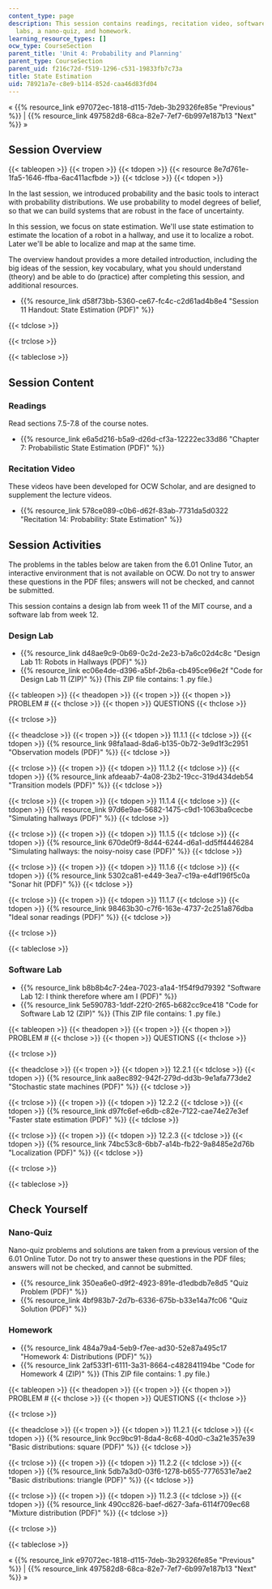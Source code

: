 ```yaml
---
content_type: page
description: This session contains readings, recitation video, software and design
  labs, a nano-quiz, and homework.
learning_resource_types: []
ocw_type: CourseSection
parent_title: 'Unit 4: Probability and Planning'
parent_type: CourseSection
parent_uid: f216c72d-f519-1296-c531-19833fb7c73a
title: State Estimation
uid: 78921a7e-c8e9-b114-852d-caa46d83fd04
---
```


« {{% resource_link e97072ec-1818-d115-7deb-3b29326fe85e "Previous" %}} | {{% resource_link 497582d8-68ca-82e7-7ef7-6b997e187b13 "Next" %}} »

Session Overview
----------------

{{< tableopen >}}
{{< tropen >}}
{{< tdopen >}}
{{< resource 8e7d761e-1fa5-1646-ffba-6ac411acfbde >}}
{{< tdclose >}}
{{< tdopen >}}


In the last session, we introduced probability and the basic tools to interact with probability distributions. We use probability to model degrees of belief, so that we can build systems that are robust in the face of uncertainty.

In this session, we focus on state estimation. We'll use state estimation to estimate the location of a robot in a hallway, and use it to localize a robot. Later we'll be able to localize and map at the same time.

The overview handout provides a more detailed introduction, including the big ideas of the session, key vocabulary, what you should understand (theory) and be able to do (practice) after completing this session, and additional resources.

*   {{% resource_link d58f73bb-5360-ce67-fc4c-c2d61ad4b8e4 "Session 11 Handout: State Estimation (PDF)" %}}


{{< tdclose >}}

{{< trclose >}}

{{< tableclose >}}

Session Content
---------------

### Readings

Read sections 7.5-7.8 of the course notes.

*   {{% resource_link e6a5d216-b5a9-d26d-cf3a-12222ec33d86 "Chapter 7: Probabilistic State Estimation (PDF)" %}}

### Recitation Video

These videos have been developed for OCW Scholar, and are designed to supplement the lecture videos.

*   {{% resource_link 578ce089-c0b6-d62f-83ab-7731da5d0322 "Recitation 14: Probability: State Estimation" %}}

Session Activities
------------------

The problems in the tables below are taken from the 6.01 Online Tutor, an interactive environment that is not available on OCW. Do not try to answer these questions in the PDF files; answers will not be checked, and cannot be submitted.

This session contains a design lab from week 11 of the MIT course, and a software lab from week 12.

### Design Lab

*   {{% resource_link d48ae9c9-0b69-0c2d-2e23-b7a6c02d4c8c "Design Lab 11: Robots in Hallways (PDF)" %}}
*   {{% resource_link ec06e4de-d396-a5bf-2b6a-cb495ce96e2f "Code for Design Lab 11 (ZIP)" %}} (This ZIP file contains: 1 .py file.)

{{< tableopen >}}
{{< theadopen >}}
{{< tropen >}}
{{< thopen >}}
PROBLEM #
{{< thclose >}}
{{< thopen >}}
QUESTIONS
{{< thclose >}}

{{< trclose >}}

{{< theadclose >}}
{{< tropen >}}
{{< tdopen >}}
11.1.1
{{< tdclose >}}
{{< tdopen >}}
{{% resource_link 98fa1aad-8da6-b135-0b72-3e9d1f3c2951 "Observation models (PDF)" %}}
{{< tdclose >}}

{{< trclose >}}
{{< tropen >}}
{{< tdopen >}}
11.1.2
{{< tdclose >}}
{{< tdopen >}}
{{% resource_link afdeaab7-4a08-23b2-19cc-319d434deb54 "Transition models (PDF)" %}}
{{< tdclose >}}

{{< trclose >}}
{{< tropen >}}
{{< tdopen >}}
11.1.4
{{< tdclose >}}
{{< tdopen >}}
{{% resource_link 97d6e9ae-5682-1475-c9d1-1063ba9cecbe "Simulating hallways (PDF)" %}}
{{< tdclose >}}

{{< trclose >}}
{{< tropen >}}
{{< tdopen >}}
11.1.5
{{< tdclose >}}
{{< tdopen >}}
{{% resource_link 670de0f9-8d44-6244-d6a1-dd5ff4446284 "Simulating hallways: the noisy-noisy case (PDF)" %}}
{{< tdclose >}}

{{< trclose >}}
{{< tropen >}}
{{< tdopen >}}
11.1.6
{{< tdclose >}}
{{< tdopen >}}
{{% resource_link 5302ca81-e449-3ea7-c19a-e4df196f5c0a "Sonar hit (PDF)" %}}
{{< tdclose >}}

{{< trclose >}}
{{< tropen >}}
{{< tdopen >}}
11.1.7
{{< tdclose >}}
{{< tdopen >}}
{{% resource_link 98463b30-c7f6-163e-4737-2c251a876dba "Ideal sonar readings (PDF)" %}}
{{< tdclose >}}

{{< trclose >}}

{{< tableclose >}}

### Software Lab

*   {{% resource_link b8b8b4c7-24ea-7023-a1a4-1f54f9d79392 "Software Lab 12: I think therefore where am I (PDF)" %}}
*   {{% resource_link 5e590783-1ddf-22f0-2f65-b682cc9ce418 "Code for Software Lab 12 (ZIP)" %}} (This ZIP file contains: 1 .py file.)

{{< tableopen >}}
{{< theadopen >}}
{{< tropen >}}
{{< thopen >}}
PROBLEM #
{{< thclose >}}
{{< thopen >}}
QUESTIONS
{{< thclose >}}

{{< trclose >}}

{{< theadclose >}}
{{< tropen >}}
{{< tdopen >}}
12.2.1
{{< tdclose >}}
{{< tdopen >}}
{{% resource_link aa8ec892-942f-279d-dd3b-9e1afa773de2 "Stochastic state machines (PDF)" %}}
{{< tdclose >}}

{{< trclose >}}
{{< tropen >}}
{{< tdopen >}}
12.2.2
{{< tdclose >}}
{{< tdopen >}}
{{% resource_link d97fc6ef-e6db-c82e-7122-cae74e27e3ef "Faster state estimation (PDF)" %}}
{{< tdclose >}}

{{< trclose >}}
{{< tropen >}}
{{< tdopen >}}
12.2.3
{{< tdclose >}}
{{< tdopen >}}
{{% resource_link 74bc53c8-6bb7-a14b-fb22-9a8485e2d76b "Localization (PDF)" %}}
{{< tdclose >}}

{{< trclose >}}

{{< tableclose >}}

Check Yourself
--------------

### Nano-Quiz

Nano-quiz problems and solutions are taken from a previous version of the 6.01 Online Tutor. Do not try to answer these questions in the PDF files; answers will not be checked, and cannot be submitted.

*   {{% resource_link 350ea6e0-d9f2-4923-891e-d1edbdb7e8d5 "Quiz Problem (PDF)" %}}
*   {{% resource_link 4bf983b7-2d7b-6336-675b-b33e14a7fc06 "Quiz Solution (PDF)" %}}

### Homework

*   {{% resource_link 484a79a4-5eb9-f7ee-ad30-52e87a495c17 "Homework 4: Distributions (PDF)" %}}
*   {{% resource_link 2af533f1-6111-3a31-8664-c482841194be "Code for Homework 4 (ZIP)" %}} (This ZIP file contains: 1 .py file.)

{{< tableopen >}}
{{< theadopen >}}
{{< tropen >}}
{{< thopen >}}
PROBLEM #
{{< thclose >}}
{{< thopen >}}
QUESTIONS
{{< thclose >}}

{{< trclose >}}

{{< theadclose >}}
{{< tropen >}}
{{< tdopen >}}
11.2.1
{{< tdclose >}}
{{< tdopen >}}
{{% resource_link 9cc9bc91-8da4-8c68-40d0-c3a21e357e39 "Basic distributions: square (PDF)" %}}
{{< tdclose >}}

{{< trclose >}}
{{< tropen >}}
{{< tdopen >}}
11.2.2
{{< tdclose >}}
{{< tdopen >}}
{{% resource_link 5db7a3d0-03f6-1278-b655-7776531e7ae2 "Basic distributions: triangle (PDF)" %}}
{{< tdclose >}}

{{< trclose >}}
{{< tropen >}}
{{< tdopen >}}
11.2.3
{{< tdclose >}}
{{< tdopen >}}
{{% resource_link 490cc826-baef-d627-3afa-6114f709ec68 "Mixture distribution (PDF)" %}}
{{< tdclose >}}

{{< trclose >}}

{{< tableclose >}}

« {{% resource_link e97072ec-1818-d115-7deb-3b29326fe85e "Previous" %}} | {{% resource_link 497582d8-68ca-82e7-7ef7-6b997e187b13 "Next" %}} »